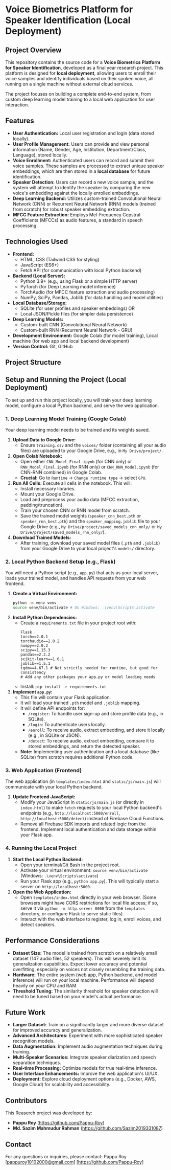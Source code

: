 # Voice Biometrics Platform for Speaker Identification (Local Deployment)

## Project Overview

This repository contains the source code for a **Voice Biometrics Platform for Speaker Identification**, developed as a final year research project. This platform is designed for **local deployment**, allowing users to enroll their voice samples and identify individuals based on their spoken voice, all running on a single machine without external cloud services.

The project focuses on building a complete end-to-end system, from custom deep learning model training to a local web application for user interaction.

## Features

* **User Authentication:** Local user registration and login (data stored locally).
* **User Profile Management:** Users can provide and view personal information (Name, Gender, Age, Institution, Department/Class, Language), stored locally.
* **Voice Enrollment:** Authenticated users can record and submit their voice samples. These samples are processed to extract unique speaker embeddings, which are then stored in a **local database** for future identification.
* **Speaker Detection:** Users can record a new voice sample, and the system will attempt to identify the speaker by comparing the new voice's embedding against the locally enrolled embeddings.
* **Deep Learning Backend:** Utilizes custom-trained Convolutional Neural Network (CNN) or Recurrent Neural Network (RNN) models (trained from scratch) for robust speaker embedding extraction.
* **MFCC Feature Extraction:** Employs Mel-Frequency Cepstral Coefficients (MFCCs) as audio features, a standard in speech processing.

## Technologies Used

* **Frontend:**
    * HTML, CSS (Tailwind CSS for styling)
    * JavaScript (ES6+)
    * Fetch API (for communication with local Python backend)
* **Backend (Local Server):**
    * Python 3.9+ (e.g., using Flask or a simple HTTP server)
    * PyTorch (for Deep Learning model inference)
    * TorchAudio (for MFCC feature extraction and audio processing)
    * NumPy, SciPy, Pandas, Joblib (for data handling and model utilities)
* **Local Database/Storage:**
    * SQLite (for user profiles and speaker embeddings) OR
    * Local JSON/Pickle files (for simpler data persistence)
* **Deep Learning Models:**
    * Custom-built CNN (Convolutional Neural Network)
    * Custom-built RNN (Recurrent Neural Network - GRU)
* **Development Environment:** Google Colab (for model training), Local machine (for web app and local backend development)
* **Version Control:** Git, GitHub

## Project Structure

## Setup and Running the Project (Local Deployment)

To set up and run this project locally, you will train your deep learning model, configure a local Python backend, and serve the web application.

### 1. Deep Learning Model Training (Google Colab)

Your deep learning model needs to be trained and its weights saved.

1.  **Upload Data to Google Drive:**
    * Ensure `training.csv` and the `voices/` folder (containing all your audio files) are uploaded to your Google Drive, e.g., in `My Drive/project/`.
2.  **Open Colab Notebook:**
    * Open either `CNN_Model_Final.ipynb` (for CNN only) or `RNN_Model_Final.ipynb` (for RNN only) or `CNN_RNN_Model.ipynb` (for CNN-RNN combined) in Google Colab.
    * **Crucial:** Go to `Runtime` -> `Change runtime type` -> select `GPU`.
3.  **Run All Cells:** Execute all cells in the notebook. This will:
    * Install necessary libraries.
    * Mount your Google Drive.
    * Load and preprocess your audio data (MFCC extraction, padding/truncation).
    * Train your chosen CNN or RNN model from scratch.
    * Save the trained model weights (`speaker_cnn_best.pth` or `speaker_rnn_best.pth`) and the `speaker_mapping.joblib` file to your Google Drive (e.g., `My Drive/project/saved_models_cnn_only/` or `My Drive/project/saved_models_rnn_only/`).
4.  **Download Trained Models:**
    * After training, download your saved model files (`.pth` and `.joblib`) from your Google Drive to your local project's `models/` directory.

### 2. Local Python Backend Setup (e.g., Flask)

You will need a Python script (e.g., `app.py`) that acts as your local server, loads your trained model, and handles API requests from your web frontend.

1.  **Create a Virtual Environment:**
    ```bash
    python -m venv venv
    source venv/bin/activate # On Windows: .\venv\Scripts\activate
    ```
2.  **Install Python Dependencies:**
    * Create a `requirements.txt` file in your project root with:
        ```
        Flask
        torch==2.0.1
        torchaudio==2.0.2
        numpy==2.0.2
        scipy==1.15.3
        pandas==2.2.2
        scikit-learn==1.6.1
        joblib==1.5.1
        tqdm==4.67.1 # Not strictly needed for runtime, but good for consistency
        # Add any other packages your app.py or model loading needs
        ```
    * Install: `pip install -r requirements.txt`
3.  **Implement `app.py`:**
    * This file will contain your Flask application.
    * It will load your trained `.pth` model and `.joblib` mapping.
    * It will define API endpoints for:
        * `/register`: To handle user sign-up and store profile data (e.g., in SQLite).
        * `/login`: To authenticate users locally.
        * `/enroll`: To receive audio, extract embedding, and store it locally (e.g., in SQLite or JSON).
        * `/detect`: To receive audio, extract embedding, compare it to stored embeddings, and return the detected speaker.
    * **Note:** Implementing user authentication and a local database (like SQLite) from scratch requires additional Python code.

### 3. Web Application (Frontend)

The web application (in `templates/index.html` and `static/js/main.js`) will communicate with your local Python backend.

1.  **Update Frontend JavaScript:**
    * Modify your JavaScript in `static/js/main.js` (or directly in `index.html`) to make `fetch` requests to your local Python backend's endpoints (e.g., `http://localhost:5000/enroll`, `http://localhost:5000/detect`) instead of Firebase Cloud Functions.
    * Remove all Firebase SDK imports and related logic from the frontend. Implement local authentication and data storage within your Flask app.

### 4. Running the Local Project

1.  **Start the Local Python Backend:**
    * Open your terminal/Git Bash in the project root.
    * Activate your virtual environment: `source venv/bin/activate` (Windows: `.\venv\Scripts\activate`)
    * Run your Flask app (e.g., `python app.py`). This will typically start a server on `http://localhost:5000`.
2.  **Open the Web Application:**
    * Open `templates/index.html` directly in your web browser. (Some browsers might have CORS restrictions for local file access; if so, serve it via `python -m http.server 8000` from the `templates` directory, or configure Flask to serve static files).
    * Interact with the web interface to register, log in, enroll voices, and detect speakers.

## Performance Considerations

* **Dataset Size:** The model is trained from scratch on a relatively small dataset (147 audio files, 52 speakers). This will severely limit its generalization capabilities. Expect lower accuracy and potential overfitting, especially on voices not closely resembling the training data.
* **Hardware:** The entire system (web app, Python backend, and model inference) will run on your local machine. Performance will depend heavily on your CPU and RAM.
* **Threshold Tuning:** The similarity threshold for speaker detection will need to be tuned based on your model's actual performance.

## Future Work

* **Larger Dataset:** Train on a significantly larger and more diverse dataset for improved accuracy and generalization.
* **Advanced Architectures:** Experiment with more sophisticated speaker recognition models.
* **Data Augmentation:** Implement audio augmentation techniques during training.
* **Multi-Speaker Scenarios:** Integrate speaker diarization and speech separation techniques.
* **Real-time Processing:** Optimize models for true real-time inference.
* **User Interface Enhancements:** Improve the web application's UI/UX.
* **Deployment:** Explore cloud deployment options (e.g., Docker, AWS, Google Cloud) for scalability and accessibility.

## Contributors

This Reaserch project was developed by:

* **Pappu Roy** (https://github.com/Pappu-Roy)
* **Md. Sazim Mahmudur Rahman** (https://github.com/Sazim2019331087)

## Contact

For any questions or inquiries, please contact:
Pappu Roy
[pappuroy10102000@gmail.com]
[https://github.com/Pappu-Roy]
